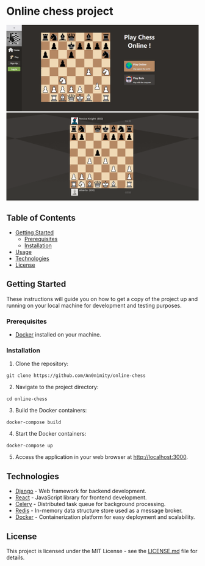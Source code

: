 # Online chess project

![Landing Page](landing_screenshot.png)
![Game Page](game_screenshot.png)


## Table of Contents

- [Getting Started](#getting-started)
  - [Prerequisites](#prerequisites)
  - [Installation](#installation)
- [Usage](#usage)
- [Technologies](#technologies)
- [License](#license)

## Getting Started

These instructions will guide you on how to get a copy of the project up and running on your local machine for development and testing purposes.

### Prerequisites

- [Docker](https://www.docker.com/) installed on your machine.

### Installation

1. Clone the repository:

```shell
git clone https://github.com/An0n1mity/online-chess
```

2. Navigate to the project directory:

```shell
cd online-chess
```

3. Build the Docker containers:

```shell
docker-compose build
```

4. Start the Docker containers:

```shell
docker-compose up
```

5. Access the application in your web browser at [http://localhost:3000](http://localhost:3000).


## Technologies

- [Django](https://www.djangoproject.com/) - Web framework for backend development.
- [React](https://reactjs.org/) - JavaScript library for frontend development.
- [Celery](http://www.celeryproject.org/) - Distributed task queue for background processing.
- [Redis](https://redis.io/) - In-memory data structure store used as a message broker.
- [Docker](https://www.docker.com/) - Containerization platform for easy deployment and scalability.

## License

This project is licensed under the MIT License - see the [LICENSE.md](LICENSE.MD) file for details.

